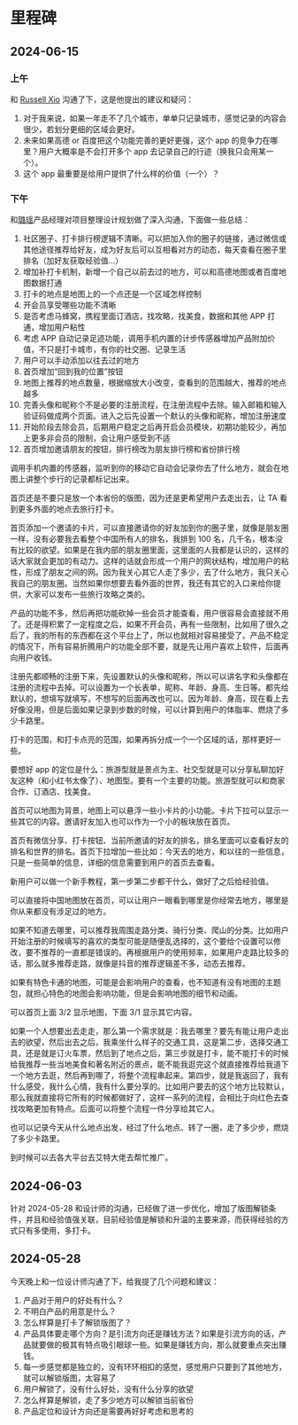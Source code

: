 # 里程碑

## 2024-06-15

### 上午

和 [Russell Xio](https://github.com/jxzho) 沟通了下，这是他提出的建议和疑问：

1. 对于我来说，如果一年走不了几个城市，单单只记录城市，感觉记录的内容会很少，若划分更细的区域会更好。
2. 未来如果高德 or 百度把这个功能完善的更好更强，这个 app 的竞争力在哪里？用户大概率是不会打开多个 app 去记录自己的行迹（换我只会用某一个）。
3. 这个 app 最重要是给用户提供了什么样的价值（一个）？

### 下午

和[璐瑶](https://tly.netlify.app/)产品经理对项目整理设计规划做了深入沟通，下面做一些总结：

1. 社区圈子、打卡排行榜逻辑不清晰。可以把加入你的圈子的链接，通过微信或其他途径推荐给好友，成为好友后可以互相看对方的动态，每天查看在圈子里排名（加好友获取经验值...）
2. 增加补打卡机制，新增一个自己以前去过的地方，可以和高德地图或者百度地图数据打通
3. 打卡的地点是地图上的一个点还是一个区域怎样控制
4. 开会员享受哪些功能不清晰
5. 是否考虑马蜂窝，携程里面订酒店，找攻略，找美食，数据和其他 APP 打通，增加用户粘性
6. 考虑 APP 自动记录足迹功能，调用手机内置的计步传感器增加产品附加价值，不只是打卡城市，有你的社交圈、记录生活
7. 用户可以手动添加以往去过的地方
8. 首页增加“回到我的位置”按钮
9. 地图上推荐的地点数量，根据缩放大小改变，查看到的范围越大，推荐的地点越多
10. 完善头像和昵称个不是必要的注册流程，在注册流程中去除。输入邮箱和输入验证码做成两个页面。进入之后先设置一个默认的头像和昵称，增加注册速度
11. 开始阶段去除会员，后期用户稳定之后再开启会员模块，初期功能较少，再加上更多非会员的限制，会让用户感受到不适
12. 首页增加邀请朋友的按钮，排行榜改为朋友排行榜和省份排行榜

调用手机内置的传感器，监听到你的移动它自动会记录你去了什么地方，就会在地图上讲整个步行的记录都标记出来。

首页还是不要只是放一个本省份的版图，因为还是更希望用户去走出去，让 TA 看到更多外面的地点去旅行打卡。

首页添加一个邀请的卡片，可以直接邀请你的好友加到你的圈子里，就像是朋友圈一样，没有必要我去看整个中国所有人的排名，我排到 100 名，几千名，根本没有比较的欲望。如果是在我内部的朋友圈里面，这里面的人我都是认识的，这样的话大家就会更加的有动力。这样的话就会形成一个用户的网状结构，增加用户的粘性，形成了朋友之间的网。因为我关心其它人走了多少，去了什么地方，我只关心我自己的朋友圈。当然如果你想要去看外面的世界，我还有其它的入口来给你提供，大家可以发布一些旅行攻略之类的。

产品的功能不多，然后再把功能砍掉一些会员才能查看，用户很容易会直接就不用了。还是得积累了一定程度之后，如果不开会员，再有一些限制，比如用了很久之后了，我的所有的东西都在这个平台上了，所以也就相对容易接受了。产品不稳定的情况下，所有容易折腾用户的功能全部不要，就是先让用户喜欢上软件，后面再向用户收钱。

注册先都顺畅的注册下来，先设置默认的头像和昵称，所以可以讲名字和头像都在注册的流程中去掉。可以设置为一个长表单，昵称、年龄、身高、生日等。都先给默认的，想填写就填写，不想写的后面再改也可以。因为年龄、身高，现在看上去好像没用，但是后面如果记录到步数的时候，可以计算到用户的体脂率、燃烧了多少卡路里。

打卡的范围，和打卡点亮的范围，如果再拆分成一个一个区域的话，那样更好一些。

要想好 app 的定位是什么：旅游型就是景点为主、社交型就是可以分享私聊加好友这种（和小红书太像了）、地图型。要有一个主要的功能。旅游型就可以和商家合作、订酒店、找美食。

首页可以地图为背景，地图上可以悬浮一些小卡片的小功能。卡片下拉可以显示一些其它的内容。邀请好友加入也可以作为一个小的板块放在首页。

首页有微信分享、打卡按钮、当前所邀请的好友的排名，排名里面可以查看好友的排名和世界的排名。首页下拉增加一些比如：今天去的地方，和以往的一些信息，只是一些简单的信息，详细的信息需要到用户的首页去查看。

新用户可以做一个新手教程，第一步第二步都干什么，做好了之后给经验值。

可以直接将中国地图放在首页，可以让用户一眼看到哪里是你经常去地方，哪里是你从来都没有涉足过的地方。

如果不知道去哪里，可以推荐我周围走路分类、骑行分类、爬山的分类。比如用户开始注册的时候填写的喜欢的类型可能是随便乱选择的，这个要给个设置可以修改，要不推荐的一直都是错误的。再根据用户的使用频率，如果用户走路比较多的话，那么就多推荐走路，就像是抖音的推荐逻辑差不多，动态去推荐。

如果有特色卡通的地图，可能是会影响用户的查看，也不知道有没有地图的主题包，就担心特色的地图会影响功能，但是会影响地图的细节和动画。

可以首页上面 3/2 显示地图，下面 3/1 显示其它内容。

如果一个人想要出去走走，那么第一个需求就是：我去哪里？要先有能让用户走出去的欲望，然后出去之后，我乘坐什么样子的交通工具，这是第二步，选择交通工具，还是就是订火车票，然后到了地点之后，第三步就是打卡，能不能打卡的时候给我推荐一些当地美食和著名附近的景点，能不能我逛完这个就直接推荐给我道下一个地方去逛，然后再到哪了，将整个流程串起来。第四步，就是我返回了，我有什么感受，我什么心情，我有什么要分享的。比如用户要去的这个地方比较默认，那么我就直接将它所有的时候都做好了，这样一系列的流程，会相比于向红色去查找攻略更加有特点。后面可以将整个流程一件分享给其它人。

也可以记录今天从什么地点出发，经过了什么地点、转了一圈，走了多少步，燃烧了多少卡路里。

到时候可以去各大平台去艾特大佬去帮忙推广。

## 2024-06-03

针对 2024-05-28 和设计师的沟通，已经做了进一步优化，增加了版图解锁条件，并且和经验值强关联，目前经验值是解锁和升温的主要来源，而获得经验的方式只有多使用，多打卡。

## 2024-05-28

今天晚上和一位设计师沟通了下，给我提了几个问题和建议：

1. 产品对于用户的好处有什么？
2. 不明白产品的用意是什么？
3. 怎么样算是打卡了解锁版图了？
4. 产品具体要走哪个方向？是引流方向还是赚钱方法？如果是引流方向的话，产品就要做的极其有特点吸引眼球一些。如果是赚钱方向，那么就要重点突出赚钱。
5. 每一步感觉都是独立的，没有环环相扣的感觉，感觉用户只要到了其他地方，就可以解锁版图，太容易了
6. 用户解锁了，没有什么好处，没有什么分享的欲望
7. 怎么样算是解锁，走了多少地方可以解锁当前省份
8. 产品定位和设计方向还是需要再好好考虑和思考的
